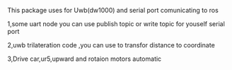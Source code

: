 This package uses for Uwb(dw1000) and serial port comunicating to ros

1,some uart node you can use publish topic or write topic for youself serial port

2,uwb trilateration code ,you can use to transfor distance to coordinate

3,Drive car,ur5,upward and rotaion motors automatic
